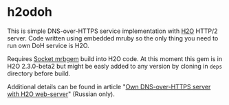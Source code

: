 # h2odoh
This is simple DNS-over-HTTPS service implementation with [H2O](https://github.com/h2o/h2o) HTTP/2 server. Code written using embedded mruby so the only thing you need to run own DoH service is H2O. 

Requires [Socket mrbgem](https://github.com/iij/mruby-socket) build into H2O code. At this moment this gem is in H2O 2.3.0-beta2 but might be easly added to any version by cloning in `deps` directory before build.

Additional details can be found in article "[Own DNS-over-HTTPS server with H2O web-server](https://kostikov.co/%D1%81%D0%B2%D0%BE%D0%B9-dns-over-https-%D1%81%D0%B5%D1%80%D0%B2%D0%B5%D1%80-%D0%BD%D0%B0-%D0%B1%D0%B0%D0%B7%D0%B5-%D0%B2%D0%B5%D0%B1-%D1%81%D0%B5%D1%80%D0%B2%D0%B5%D1%80%D0%B0-h2o)" (Russian only).
